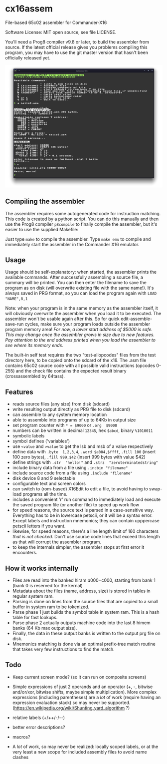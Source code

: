 # cx16assem

File-based 65c02 assembler for Commander-X16

Software License: MIT open source, see file LICENSE.

You'll need a Prog8 compiler v9.8 or later, to build the assembler from source.
If the latest official release gives you problems compiling this program, you may have to use 
the git master version that hasn't been officially released yet.

![Assembler screenshot](./screenshot.png "Screenshot of the assembler running in X16 emulator")

## Compiling the assembler

The assembler requires some autogenerated code for instruction matching.
This code is created by a python script. You can do this manually and then use
the Prog8 compiler `p8compile` to finally compile the assembler, but
it's easier to use the supplied Makefile: 

Just type `make` to compile the assembler.
Type `make emu` to compile and immediately start the assembler in the Commander X16 emulator.


## Usage

Usage should be self-explanatory: when started, the assembler prints the available commands.
After successfully assembling a source file, a summary will be printed. 
You can then enter the filename to save the program as on disk (will overwrite existing file with the same name!).
It's always saved in PRG format, so you can load the program again with `LOAD "NAME",8,1`

Note: when your program is in the same memory as the assembler itself, it will obviously overwrite the assembler
when you load it to be executed. The assembler won't be usable again after this.
So for quick edit-assemble-save-run cycles, make sure your program loads outside the assembler program memory area!
*For now, a lower start address of $5000 is safe. This may change once the assembler grows in size due to new features.*
*Pay attention to the end address printed when you load the assembler to see where its memory ends.*

The built-in self test requires the two "test-allopcodes" files from the test directory here, to be copied onto the sdcard of the x16.
The .asm file contains 65c02 source code with all possible valid instructions (opcodes 0-255) and the check file contains 
the expected result binary (crossassembled by 64tass).


## Features

- reads source files (any size) from disk  (sdcard)
- write resulting output directly as PRG file to disk (sdcard)
- can assemble to any system memory location 
- able to assemble into programs of up to 64Kb in output size
- set program counter with `* = $9000` or `.org  $9000`
- numbers can be written in decimal `12345`, hex `$abcd`, binary `%1010011`
- symbolic labels
- symbol defines ('variables')
- use `<value` and `>value` to get the lsb and msb of a value respectively
- define data with `.byte  1,2,3,4`, `.word $a004,$ffff`, `.fill 100` (insert 100 zero bytes), `.fill 999,$42` (insert 999 bytes with value $42)
- define strings with `.str  "hello!"` and `.strz  "zeroterminatedstring"`
- include binary data from a file using `.incbin "filename"`
- include source code from a file using `.include "filename"`
- disk device 8 and 9 selectable
- configurable text and screen colors
- can switch to (rom-based) X16Edit to edit a file, to avoid having to swap-load programs all the time.
- includes a convenient 'r' run command to immediately load and execute the saved program file (or another file) to speed up work flow
- for speed reasons, the source text is parsed in a case-sensitive way.
  Everything has to be in lowercase petscii, or it will be a syntax error. Except labels and instruction mnemonics; they can contain upppercase petscii letters if you want.
- likewise, for speed reasons, there's a line length limit of 160 characters *that is not checked*. Don't use source code lines that exceed this length as that will corrupt the assembler program.
- to keep the internals simpler, the assembler stops at first error it encounters.


## How it works internally

- Files are read into the banked hiram $a000-$c000, starting from bank 1 (bank 0 is reserved for the kernal)
- Metadata about the files (name, address, size) is stored in tables in regular system ram.
- Parsing is done on lines from the source files that are copied to a small buffer in system ram to be tokenized.
- Parse phase 1 just builds the symbol table in system ram. This is a hash table for fast lookups.
- Parse phase 2 actually outputs machine code into the last 8 himem banks (64 Kb max output size).
- Finally, the data in these output banks is written to the output prg file on disk.
- Mnemonics matching is done via an optimal prefix-tree match routine that takes very few instructions to find the match.

## Todo

- Keep current screen mode? (so it can run on composite screens)

- Simple expressions of just 2 operands and an operator (+, -, bitwise and/or/xor, bitwise shifts, maybe simple multiplication). 
  More complex expressions (including parentheses) are a *lot* of work (require having an expression evaluation stack) so may never be supported.
  (https://en.wikipedia.org/wiki/Shunting_yard_algorithm ?)

- relative labels (+/++/-/--)

- better error descriptions?

- macros?

- A *lot* of work, so may never be realized: locally scoped labels, or at the very least a new scope for included assembly files to avoid name clashes
